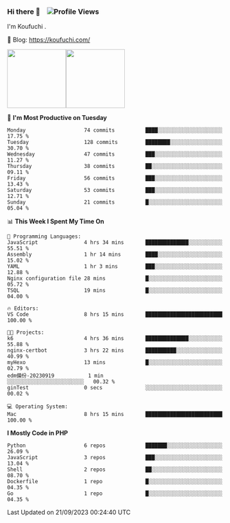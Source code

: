 ### Hi there 👋 &nbsp;&nbsp; ![Profile Views](http://img.shields.io/badge/Profile%20Views-122-blue)

I'm Koufuchi . 

📔 Blog: <https://koufuchi.com/>

<img align="" height="137px" src="https://github-readme-stats-seven-nu-30.vercel.app/api?username=Koufuchi&hide=issues,contribs&show_icons=true&line_height=21&theme=radical&locale=en" /><img align="" height="137px" src="https://github-readme-stats-seven-nu-30.vercel.app/api/top-langs/?username=Koufuchi&layout=compact&hide=blade,html,css,pug,scss&theme=radical&locale=en" />

<!--START_SECTION:waka-->
📅 **I'm Most Productive on Tuesday** 

```text
Monday                   74 commits          ████░░░░░░░░░░░░░░░░░░░░░   17.75 % 
Tuesday                  128 commits         ████████░░░░░░░░░░░░░░░░░   30.70 % 
Wednesday                47 commits          ███░░░░░░░░░░░░░░░░░░░░░░   11.27 % 
Thursday                 38 commits          ██░░░░░░░░░░░░░░░░░░░░░░░   09.11 % 
Friday                   56 commits          ███░░░░░░░░░░░░░░░░░░░░░░   13.43 % 
Saturday                 53 commits          ███░░░░░░░░░░░░░░░░░░░░░░   12.71 % 
Sunday                   21 commits          █░░░░░░░░░░░░░░░░░░░░░░░░   05.04 % 
```


📊 **This Week I Spent My Time On** 

```text
💬 Programming Languages: 
JavaScript               4 hrs 34 mins       ██████████████░░░░░░░░░░░   55.51 % 
Assembly                 1 hr 14 mins        ████░░░░░░░░░░░░░░░░░░░░░   15.02 % 
YAML                     1 hr 3 mins         ███░░░░░░░░░░░░░░░░░░░░░░   12.88 % 
Nginx configuration file 28 mins             █░░░░░░░░░░░░░░░░░░░░░░░░   05.72 % 
TSQL                     19 mins             █░░░░░░░░░░░░░░░░░░░░░░░░   04.00 % 

🔥 Editors: 
VS Code                  8 hrs 15 mins       █████████████████████████   100.00 % 

🐱‍💻 Projects: 
k6                       4 hrs 36 mins       ██████████████░░░░░░░░░░░   55.88 % 
nginx-certbot            3 hrs 22 mins       ██████████░░░░░░░░░░░░░░░   40.99 % 
myHexo                   13 mins             █░░░░░░░░░░░░░░░░░░░░░░░░   02.79 % 
edm備份-20230919           1 min               ░░░░░░░░░░░░░░░░░░░░░░░░░   00.32 % 
ginTest                  0 secs              ░░░░░░░░░░░░░░░░░░░░░░░░░   00.02 % 

💻 Operating System: 
Mac                      8 hrs 15 mins       █████████████████████████   100.00 % 
```

**I Mostly Code in PHP** 

```text
Python                   6 repos             ███████░░░░░░░░░░░░░░░░░░   26.09 % 
JavaScript               3 repos             ███░░░░░░░░░░░░░░░░░░░░░░   13.04 % 
Shell                    2 repos             ██░░░░░░░░░░░░░░░░░░░░░░░   08.70 % 
Dockerfile               1 repo              █░░░░░░░░░░░░░░░░░░░░░░░░   04.35 % 
Go                       1 repo              █░░░░░░░░░░░░░░░░░░░░░░░░   04.35 % 
```




 Last Updated on 21/09/2023 00:24:40 UTC
<!--END_SECTION:waka-->



